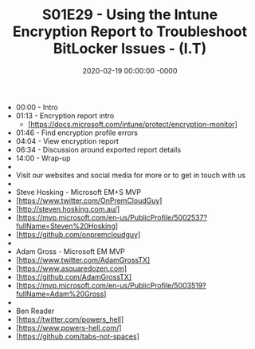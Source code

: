 ﻿---
layout: post
title: "S01E29 - Using the Intune Encryption Report to Troubleshoot BitLocker Issues - (I.T)"
date: 2020-02-19 00:00:00 -0000
categories:
---

 * 00:00 - Intro
 * 01:13 - Encryption report intro
   - [https://docs.microsoft.com/intune/protect/encryption-monitor]
 * 01:46 - Find encryption profile errors
 * 04:04 - View encryption report
 * 06:34 - Discussion around exported report details
 * 14:00 - Wrap-up
 * 
 * Visit our websites and social media for more or to get in touch with us
 * 
 * Steve Hosking - Microsoft EM+S MVP
 * [https://www.twitter.com/OnPremCloudGuy]
 * [http://steven.hosking.com.au/]
 * [https://mvp.microsoft.com/en-us/PublicProfile/5002537?fullName=Steven%20Hosking]
 * [https://github.com/onpremcloudguy]
 * 
 * Adam Gross - Microsoft EM MVP
 * [https://www.twitter.com/AdamGrossTX]
 * [https://www.asquaredozen.com]
 * [https://github.com/AdamGrossTX]
 * [https://mvp.microsoft.com/en-us/PublicProfile/5003519?fullName=Adam%20Gross]
 * 
 * Ben Reader
 * [https://twitter.com/powers_hell]
 * [https://www.powers-hell.com/]
 * [https://github.com/tabs-not-spaces]
